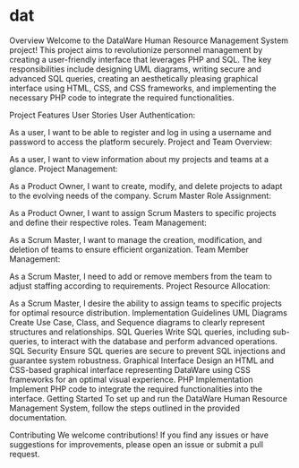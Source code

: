 # dat
Overview
Welcome to the DataWare Human Resource Management System project! This project aims to revolutionize personnel management by creating a user-friendly interface that leverages PHP and SQL. The key responsibilities include designing UML diagrams, writing secure and advanced SQL queries, creating an aesthetically pleasing graphical interface using HTML, CSS, and CSS frameworks, and implementing the necessary PHP code to integrate the required functionalities.

Project Features
User Stories
User Authentication:

As a user, I want to be able to register and log in using a username and password to access the platform securely.
Project and Team Overview:

As a user, I want to view information about my projects and teams at a glance.
Project Management:

As a Product Owner, I want to create, modify, and delete projects to adapt to the evolving needs of the company.
Scrum Master Role Assignment:

As a Product Owner, I want to assign Scrum Masters to specific projects and define their respective roles.
Team Management:

As a Scrum Master, I want to manage the creation, modification, and deletion of teams to ensure efficient organization.
Team Member Management:

As a Scrum Master, I need to add or remove members from the team to adjust staffing according to requirements.
Project Resource Allocation:

As a Scrum Master, I desire the ability to assign teams to specific projects for optimal resource distribution.
Implementation Guidelines
UML Diagrams
Create Use Case, Class, and Sequence diagrams to clearly represent structures and relationships.
SQL Queries
Write SQL queries, including sub-queries, to interact with the database and perform advanced operations.
SQL Security
Ensure SQL queries are secure to prevent SQL injections and guarantee system robustness.
Graphical Interface
Design an HTML and CSS-based graphical interface representing DataWare using CSS frameworks for an optimal visual experience.
PHP Implementation
Implement PHP code to integrate the required functionalities into the interface.
Getting Started
To set up and run the DataWare Human Resource Management System, follow the steps outlined in the provided documentation.

Contributing
We welcome contributions! If you find any issues or have suggestions for improvements, please open an issue or submit a pull request.
